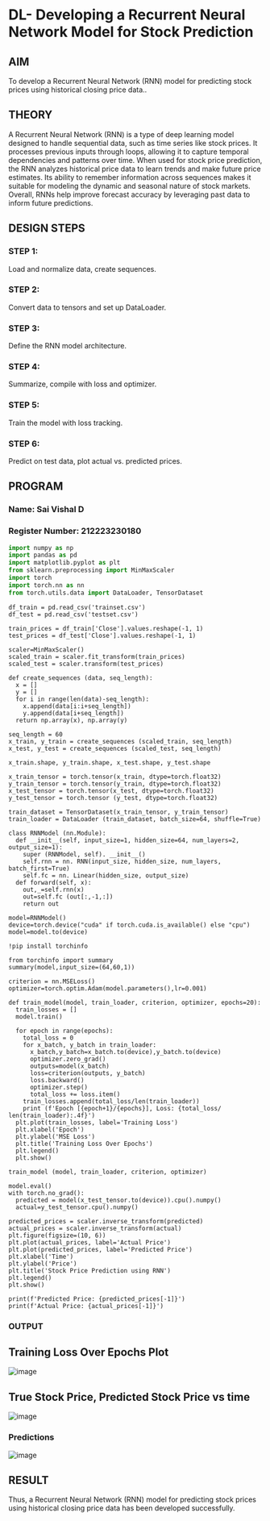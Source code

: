 # DL- Developing a Recurrent Neural Network Model for Stock Prediction

## AIM
To develop a Recurrent Neural Network (RNN) model for predicting stock prices using historical closing price data..

## THEORY
A Recurrent Neural Network (RNN) is a type of deep learning model designed to handle sequential data, such as time series like stock prices. It processes previous inputs through loops, allowing it to capture temporal dependencies and patterns over time. When used for stock price prediction, the RNN analyzes historical price data to learn trends and make future price estimates. Its ability to remember information across sequences makes it suitable for modeling the dynamic and seasonal nature of stock markets. Overall, RNNs help improve forecast accuracy by leveraging past data to inform future predictions.

## DESIGN STEPS
### STEP 1: 
Load and normalize data, create sequences.

### STEP 2: 
Convert data to tensors and set up DataLoader.

### STEP 3: 
Define the RNN model architecture.

### STEP 4: 
Summarize, compile with loss and optimizer.

### STEP 5: 
Train the model with loss tracking.

### STEP 6: 
Predict on test data, plot actual vs. predicted prices.

## PROGRAM

### Name: Sai Vishal D
### Register Number: 212223230180

```python
import numpy as np
import pandas as pd
import matplotlib.pyplot as plt
from sklearn.preprocessing import MinMaxScaler
import torch
import torch.nn as nn
from torch.utils.data import DataLoader, TensorDataset
```
```
df_train = pd.read_csv('trainset.csv')
df_test = pd.read_csv('testset.csv')
```
```
train_prices = df_train['Close'].values.reshape(-1, 1)
test_prices = df_test['Close'].values.reshape(-1, 1)
```
```
scaler=MinMaxScaler()
scaled_train = scaler.fit_transform(train_prices)
scaled_test = scaler.transform(test_prices)
```
```
def create_sequences (data, seq_length):
  x = []
  y = []
  for i in range(len(data)-seq_length):
    x.append(data[i:i+seq_length])
    y.append(data[i+seq_length])
  return np.array(x), np.array(y)

seq_length = 60
x_train, y_train = create_sequences (scaled_train, seq_length)
x_test, y_test = create_sequences (scaled_test, seq_length)
```
```
x_train.shape, y_train.shape, x_test.shape, y_test.shape
```
```
x_train_tensor = torch.tensor(x_train, dtype=torch.float32)
y_train_tensor = torch.tensor(y_train, dtype=torch.float32)
x_test_tensor = torch.tensor(x_test, dtype=torch.float32)
y_test_tensor = torch.tensor (y_test, dtype=torch.float32)
```
```
train_dataset = TensorDataset(x_train_tensor, y_train_tensor)
train_loader = DataLoader (train_dataset, batch_size=64, shuffle=True)
```
```
class RNNModel (nn.Module):
  def __init__(self, input_size=1, hidden_size=64, num_layers=2, output_size=1):
    super (RNNModel, self). __init__()
    self.rnn = nn. RNN(input_size, hidden_size, num_layers, batch_first=True)
    self.fc = nn. Linear(hidden_size, output_size)
  def forward(self, x):
    out,_=self.rnn(x)
    out=self.fc (out[:,-1,:])
    return out
```
```
model=RNNModel()
device=torch.device("cuda" if torch.cuda.is_available() else "cpu")
model=model.to(device)
```
```
!pip install torchinfo
```
```
from torchinfo import summary
summary(model,input_size=(64,60,1))
```
```
criterion = nn.MSELoss()
optimizer=torch.optim.Adam(model.parameters(),lr=0.001)
```
```
def train_model(model, train_loader, criterion, optimizer, epochs=20):
  train_losses = []
  model.train()

  for epoch in range(epochs):
    total_loss = 0
    for x_batch, y_batch in train_loader:
      x_batch,y_batch=x_batch.to(device),y_batch.to(device)
      optimizer.zero_grad()
      outputs=model(x_batch)
      loss=criterion(outputs, y_batch)
      loss.backward()
      optimizer.step()
      total_loss += loss.item()
    train_losses.append(total_loss/len(train_loader))
    print (f'Epoch [{epoch+1}/{epochs}], Loss: {total_loss/ len(train_loader):.4f}')
  plt.plot(train_losses, label='Training Loss')
  plt.xlabel('Epoch')
  plt.ylabel('MSE Loss')
  plt.title('Training Loss Over Epochs')
  plt.legend()
  plt.show()

train_model (model, train_loader, criterion, optimizer)
```
```
model.eval()
with torch.no_grad():
  predicted = model(x_test_tensor.to(device)).cpu().numpy()
  actual=y_test_tensor.cpu().numpy()

predicted_prices = scaler.inverse_transform(predicted)
actual_prices = scaler.inverse_transform(actual)
plt.figure(figsize=(10, 6))
plt.plot(actual_prices, label='Actual Price')
plt.plot(predicted_prices, label='Predicted Price')
plt.xlabel('Time')
plt.ylabel('Price')
plt.title('Stock Price Prediction using RNN')
plt.legend()
plt.show()

print(f'Predicted Price: {predicted_prices[-1]}')
print(f'Actual Price: {actual_prices[-1]}')

```



### OUTPUT
## Training Loss Over Epochs Plot

![image](https://github.com/user-attachments/assets/de30a63d-5352-4ffb-acae-22991e244802)

## True Stock Price, Predicted Stock Price vs time

![image](https://github.com/user-attachments/assets/49fd7967-2e21-4c59-a957-c7ba183b0c29)


### Predictions

![image](https://github.com/user-attachments/assets/87fd9aa2-6e12-4d0b-b9bb-f64170ef3b88)


## RESULT
Thus, a Recurrent Neural Network (RNN) model for predicting stock prices using historical closing price data has been developed successfully.
